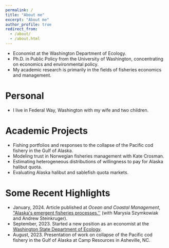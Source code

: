 ```yaml
---
permalink: /
title: "About me"
excerpt: "About me"
author_profile: true
redirect_from: 
  - /about/
  - /about.html
---
```

* Economist at the Washington Department of Ecology.
* Ph.D. in Public Policy from the University of Washington, concentrating on economics and environmental policy.
* My academic research is primarily in the fields of fisheries economics and management.

Personal
======
* I live in Federal Way, Washington with my wife and two children. 

Academic Projects
======
* Fishing portfolios and responses to the collapse of the Pacific cod fishery in the Gulf of Alaska.
* Modeling trust in Norwegian fisheries management with Kate Crosman.
* Estimating heterogeneous distributions of willingness to pay for Alaska halibut quota.
* Evaluating Alaska halibut and sablefish quota markets.

Some Recent Highlights
======
* January, 2024. Article published at *Ocean and Coastal Management*, ["Alaska's emergent fisheries processes.''](https://doi.org/10.1016/j.ocecoaman.2023.107004) (with Marysia Szymkowiak and Andrew Steinkruger).
* September, 2023. Started a new position as an economist at the [Washington State Department of Ecology](https://ecology.wa.gov/).
* August, 2023. Presentation of work on collapse of the Pacific cod fishery in the Gulf of Alaska at Camp Resources in Asheville, NC.
